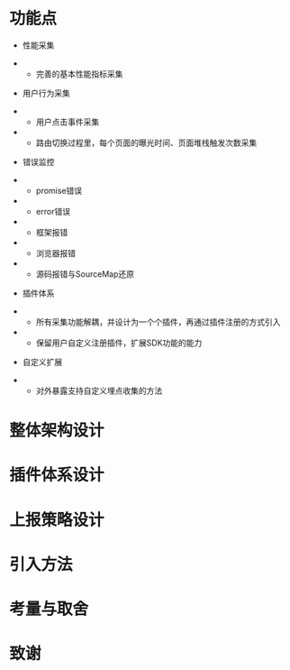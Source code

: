 # 功能点

- 性能采集
- - 完善的基本性能指标采集

- 用户行为采集
- - 用户点击事件采集
- - 路由切换过程里，每个页面的曝光时间、页面堆栈触发次数采集

- 错误监控
- - promise错误
- - error错误
- - 框架报错
- - 浏览器报错
- - 源码报错与SourceMap还原

- 插件体系
- - 所有采集功能解耦，并设计为一个个插件，再通过插件注册的方式引入
- - 保留用户自定义注册插件，扩展SDK功能的能力

- 自定义扩展
- - 对外暴露支持自定义埋点收集的方法

# 整体架构设计

# 插件体系设计

# 上报策略设计

# 引入方法

# 考量与取舍

# 致谢
